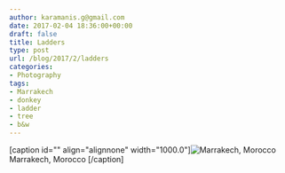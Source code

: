 ```yaml
---
author: karamanis.g@gmail.com
date: 2017-02-04 18:36:00+00:00
draft: false
title: Ladders
type: post
url: /blog/2017/2/ladders
categories:
- Photography
tags:
- Marrakech
- donkey
- ladder
- tree
- b&w
---
```


[caption id="" align="alignnone" width="1000.0"]![ Marrakech, Morocco ](/images/2017-02-04-20172ladders/image-asset.jpeg)
 Marrakech, Morocco [/caption]
